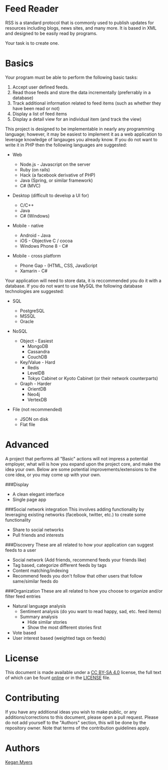 Feed Reader
===========
RSS is a standard protocol that is commonly used to publish updates for resources including blogs, news sites, and many more. It is based in XML and designed to be easily read by programs.

Your task is to create one.

Basics
======
Your program must be able to perform the following basic tasks:

1. Accept user defined feeds.
1. Read those feeds and store the data incrementally (preferrably in a database)
1. Track additional information related to feed items (such as whether they have been read or not)
1. Display a list of feed items
1. Display a detail view for an individual item (and track the view)

This project is designed to be implementable in nearly any programming language; however, it may be easiest to implement it as a web application to leverage knowledge of langauges you already know. If you do not want to write it in PHP then the following languages are suggested:

* Web
  * Node.js - Javascript on the server
  * Ruby (on rails)
  * Hack (a facebook derivative of PHP)
  * Java (Spring, or similar framework)
  * C# (MVC)


* Desktop (difficult to develop a UI for)
  * C/C++
  * Java
  * C# (Windows)


* Mobile - native
  * Android - Java
  * iOS - Objective C / cocoa
  * Windows Phone 8 - C#


* Mobile - cross platform
  * Phone Gap - (HTML, CSS, JavaScript
  * Xamarin - C#

Your application will need to store data, it is reccommended you do it with a database. If you do not want to use MySQL the following database technologies are suggested:

* SQL
  * PostgreSQL
  * MSSQL
  * Oracle


* NoSQL
  * Object - Easiest
    * MongoDB
    * Cassandra
    * CouchDB
  * Key/Value - Hard
    * Redis
    * LevelDB
    * Tokyo Cabinet or Kyoto Cabinet (or their network counterparts)
  * Graph - Harder
    * OrientDB
    * Neo4j
    * VertexDB


* File (not recommended)
  * JSON on disk
  * Flat file


Advanced
========
A project that performs all "Basic" actions will not impress a potential employer, what will is how you expand upon the project core, and make the idea your own. Below are some potential improvements/extensions to the core idea, or you may come up with your own.

###Display
* A clean elegant interface
* Single page app

###Social network integration
This involves adding functionality by leveraging existing networks (facebook, twitter, etc.) to create some functionality
* Share to social networks
* Pull friends and interests

###Discovery
These are all related to how your application can suggest feeds to a user
* Social network (Add friends, recommend feeds your friends like)
* Tag based, categorize different feeds by tags
* Content matching/indexing
* Recommend feeds you don't follow that other users that follow same/similar feeds do

###Organization
These are all related to how you choose to organize and/or filter feed entries
* Natural language analysis
  * Sentiment analysis (do you want to read happy, sad, etc. feed items)
  * Summary analysis
    * Hide similar stories
    * Show the most different stories first
* Vote based
* User interest based (weighted tags on feeds)

License
=======
This document is made available under a [CC BY-SA 4.0](http://creativecommons.org/licenses/by-sa/4.0/) license, the  full text of which can be fount [online](http://creativecommons.org/licenses/by-sa/4.0/legalcode) or in the [LICENSE](LICENSE) file.

Contributing
============
If you have any additional ideas you wish to make public, or any additions/corrections to this document, please open a pull request. Please do not add yourself to the "Authors" section, this will be done by the repository owner. Note that terms of the contribution guidelines apply.

Authors
=======
[Kegan Myers](https://github.com/terribleplan)
